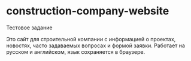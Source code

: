 # construction-company-website
Тестовое задание 

Это сайт для строительной компании с информацией о проектах, новостях, часто задаваемых вопросах и формой заявки. Работает на русском и английском, язык сохраняется в браузере.